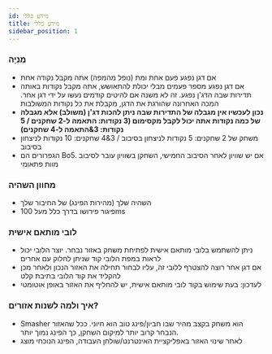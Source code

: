 ```yaml
---
id: מידע כללי
title: מידע כללי
sidebar_position: 1
---
```


### מְנִיָה

- אם דגן נפגע פעם אחת ומת (נופל מהמפה) אתה מקבל נקודה אחת
- אם דגן נפגע מספר פעמים מבלי יכולת להתאושש, אתה מקבל נקודות באותה תדירות שבה הדג'ן נפגע. זה לא משנה אם להיטים קודמים נעשו על ידי דגן אחר. המכה האחרונה שהורגת את הדגן, מקבלת את כל נקודות המשולבות
- **נכון לעכשיו אין מגבלה של התדירות שבה ניתן להכות דג'ן (משולב) אלא מגבלה של כמה נקודות אתה יכול לקבל מקסימום (3 נקודות: התאמה ל-2 שחקנים / 5 נקודות: 3&התאמה ל-4 שחקנים)**
- משחק של 2 שחקנים: 5 נקודות לניצחון בסיבוב / 3&4 שחקנים: 10 נקודות לניצחון בסיבוב
- הגפרורים הם Bo5. אם יש שוויון לאחר הסיבוב החמישי, השחקן בשוויון עובר לסיבוב מוות פתאומי

### מחוון השהיה

- השהיה שלך (מהירות הפינג) של החיבור שלך
- פיגור פירושו בדרך כלל מעל 100ms

### לובי מותאם אישית

- ניתן להשתמש בלובי מותאם אישית לפתיחת משחק באזור נבחר. יוצר הלובי יכול לראות במפת הלובי קוד שניתן לחלוק עם אחרים
- אם דגן אחר רוצה להצטרף ללובי זה, עליו לבחור תחילה את האזור הנכון ולאחר מכן להקליד את קוד הלובי בתיבת קלט
- לעדכון: בעת שימוש בקוד לובי מותאם אישית, יש להחליף את האזור באופן אוטומטי

### איך ולמה לשנות אזורים?

- Smasher הוא משחק בקצב מהיר שבו חביון/פינג טוב הוא חיוני. ככל שהאזור הנבחר קרוב יותר למיקום השחקן, כך הפינג נמוך יותר.
- לאחר שינוי האזור באפליקציית האינטרנט/שולחן העבודה, הפינג הנוכחי מוצג
